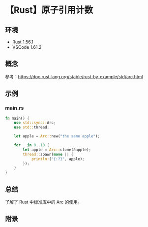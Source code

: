 # 【Rust】原子引用计数

## 环境

- Rust 1.56.1
- VSCode 1.61.2

## 概念

参考：<https://doc.rust-lang.org/stable/rust-by-example/std/arc.html>  

## 示例

### main.rs

```rust
fn main() {
    use std::sync::Arc;
    use std::thread;

    let apple = Arc::new("the same apple");

    for _ in 0..10 {
        let apple = Arc::clone(&apple);
        thread::spawn(move || {
            println!("{:?}", apple);
        });
    }
}
```

## 总结

了解了 Rust 中标准库中的 Arc 的使用。

## 附录
